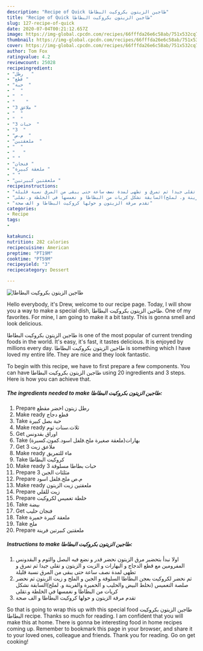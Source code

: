 ```yaml
---
description: "Recipe of Quick طاجين الزيتون بكروكيت البطاطا"
title: "Recipe of Quick طاجين الزيتون بكروكيت البطاطا"
slug: 127-recipe-of-quick
date: 2020-07-04T00:21:12.657Z
image: https://img-global.cpcdn.com/recipes/66fffda26e6c58ab/751x532cq70/الصورة-الرئيسية-لوصفةطاجين-الزيتون-بكروكيت-البطاطا.jpg
thumbnail: https://img-global.cpcdn.com/recipes/66fffda26e6c58ab/751x532cq70/الصورة-الرئيسية-لوصفةطاجين-الزيتون-بكروكيت-البطاطا.jpg
cover: https://img-global.cpcdn.com/recipes/66fffda26e6c58ab/751x532cq70/الصورة-الرئيسية-لوصفةطاجين-الزيتون-بكروكيت-البطاطا.jpg
author: Tom Fox
ratingvalue: 4.2
reviewcount: 25028
recipeingredient:
- "رطل   "
- "قطع "
- "حبة  "
- "  "
- "  "
- "    "
- "3 ملاعق "
- "  "
- "  "
- "3 حبات  "
- "3  "
- "م.ص  "
- "ملعقتين  "
- "  "
- "   "
- " "
- "فنجان "
- "ملعقة كبيرة "
- " "
- "ملعقتين كبيرتين "
recipeinstructions:
- "اولا نبدأ بتحضير مرق الزيتون نحضر قدر و نضع فيه البصل والثوم و البقدونس المفرومين مع قطع الدجاج و البهارات و الزيت و الزيتون و تقلى جيدا ثم تمرق و تطهى لمدة نصف ساعة حتى يبقى من المرق نسبة قليلة"
- "ثم نحضر لكروكيت بعجن البطاطا السلوقة و الجبن و الملح و زيت الزيتون ثم نحضر صلصة التغميس (نخلط البيض والحليب و الخميرة والفرينة و. لملح)السابقة نشكل كريات من البطاطا و نغمسها في الخلطة و.تقلى"
- "تقدم مرقة الزيتون و حولها كروكيت البطاطا و الف صحة"
categories:
- Recipe
tags:
- 

katakunci:  
nutrition: 282 calories
recipecuisine: American
preptime: "PT19M"
cooktime: "PT59M"
recipeyield: "3"
recipecategory: Dessert

---
```



![طاجين الزيتون بكروكيت البطاطا](https://img-global.cpcdn.com/recipes/66fffda26e6c58ab/751x532cq70/الصورة-الرئيسية-لوصفةطاجين-الزيتون-بكروكيت-البطاطا.jpg)

Hello everybody, it's Drew, welcome to our recipe page. Today, I will show you a way to make a special dish, طاجين الزيتون بكروكيت البطاطا. One of my favorites. For mine, I am going to make it a bit tasty. This is gonna smell and look delicious.



طاجين الزيتون بكروكيت البطاطا is one of the most popular of current trending foods in the world. It's easy, it's fast, it tastes delicious. It is enjoyed by millions every day. طاجين الزيتون بكروكيت البطاطا is something which I have loved my entire life. They are nice and they look fantastic.


To begin with this recipe, we have to first prepare a few components. You can have طاجين الزيتون بكروكيت البطاطا using 20 ingredients and 3 steps. Here is how you can achieve that.

<!--inarticleads1-->

##### The ingredients needed to make طاجين الزيتون بكروكيت البطاطا:

1. Prepare رطل زيتون اخضر مقطع
1. Make ready قطع دجاج
1. Take حبة بصل كبيرة
1. Make ready  ثلاث.سنات ثوم
1. Get  اوراق بقدونس
1. Take  بهارات(ملعقة صغيرة ملح.فلفل اسود.كمون.كسبرة)
1. Get 3 ملاعق زيت
1. Make ready  ماء للتمريق
1. Take  كروكيت البطاطا
1. Make ready 3 حبات بطاطا مسلوقة
1. Prepare 3 مثلثات الجبن
1. Prepare م.ص ملح.فلفل اسود
1. Make ready ملعقتين زيت الزيتون
1. Prepare  زيت للقلي
1. Prepare  خلطة تغميس لكروكيت
1. Take  بيضة
1. Get فنجان حليب
1. Take ملعقة كبيرة خميرة
1. Take  ملح
1. Prepare ملعقتين كبيرتين فرينة




<!--inarticleads2-->

##### Instructions to make طاجين الزيتون بكروكيت البطاطا:

1. اولا نبدأ بتحضير مرق الزيتون نحضر قدر و نضع فيه البصل والثوم و البقدونس المفرومين مع قطع الدجاج و البهارات و الزيت و الزيتون و تقلى جيدا ثم تمرق و تطهى لمدة نصف ساعة حتى يبقى من المرق نسبة قليلة
1. ثم نحضر لكروكيت بعجن البطاطا السلوقة و الجبن و الملح و زيت الزيتون ثم نحضر صلصة التغميس (نخلط البيض والحليب و الخميرة والفرينة و. لملح)السابقة نشكل كريات من البطاطا و نغمسها في الخلطة و.تقلى
1. تقدم مرقة الزيتون و حولها كروكيت البطاطا و الف صحة




So that is going to wrap this up with this special food طاجين الزيتون بكروكيت البطاطا recipe. Thanks so much for reading. I am confident that you will make this at home. There is gonna be interesting food in home recipes coming up. Remember to bookmark this page in your browser, and share it to your loved ones, colleague and friends. Thank you for reading. Go on get cooking!
